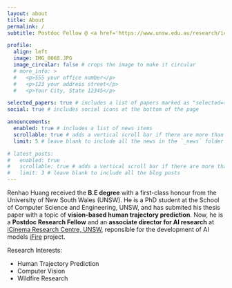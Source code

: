 ```yaml
---
layout: about
title: About
permalink: /
subtitle: Postdoc Fellow @ <a href='https://www.unsw.edu.au/research/icinema'>iCinema Research Centre</a>. UNSW, Sydney, AU.

profile:
  align: left
  image: IMG_0068.JPG
  image_circular: false # crops the image to make it circular
  # more_info: >
  #   <p>555 your office number</p>
  #   <p>123 your address street</p>
  #   <p>Your City, State 12345</p>

selected_papers: true # includes a list of papers marked as "selected={true}"
social: true # includes social icons at the bottom of the page

announcements:
  enabled: true # includes a list of news items
  scrollable: true # adds a vertical scroll bar if there are more than 3 news items
  limit: 5 # leave blank to include all the news in the `_news` folder

# latest_posts:
#   enabled: true
#   scrollable: true # adds a vertical scroll bar if there are more than 3 new posts items
#   limit: 3 # leave blank to include all the blog posts
---
```

Renhao Huang received the **B.E degree** with a first-class honour from the University of New South Wales (UNSW). He is a PhD student at the School of Computer Science and Engineering, UNSW, and has submited his thesis paper with a topic of **vision-based human trajectory prediction**. Now, he is a **Postdoc Research Fellow** and an **associate director for AI research** at <a href='https://www.unsw.edu.au/research/icinema'>iCinema Research Centre, UNSW</a>, reponsible for the development of AI models <a href="https://www.unsw.edu.au/research/icinema/our-research/projects/ifire">iFire</a> project.

Research Interests:
<ul class="list-group list-group">
  <li class="list-group-item border-0"><i class="fas fa-person-walking"></i> Human Trajectory Prediction</li>
  <li class="list-group-item border-0"><i class="fas fa-eye"></i> Computer Vision</li>
  <li class="list-group-item border-0"><i class="fa fa-fire"></i> Wildfire Research</li>
</ul>

<!-- * Human Trajectory Prediction
* Semantic Segmentation
* Wildfire Research -->


<!-- Write your biography here. Tell the world about yourself. Link to your favorite [subreddit](http://reddit.com). You can put a picture in, too. The code is already in, just name your picture `prof_pic.jpg` and put it in the `img/` folder.

Put your address / P.O. box / other info right below your picture. You can also disable any of these elements by editing `profile` property of the YAML header of your `_pages/about.md`. Edit `_bibliography/papers.bib` and Jekyll will render your [publications page](/al-folio/publications/) automatically.

Link to your social media connections, too. This theme is set up to use [Font Awesome icons](https://fontawesome.com/) and [Academicons](https://jpswalsh.github.io/academicons/), like the ones below. Add your Facebook, Twitter, LinkedIn, Google Scholar, or just disable all of them. -->
